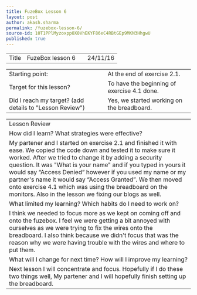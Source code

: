 ```yaml
---
title: FuzeBox Lesson 6
layout: post
author: akash.sharma
permalink: /fuzebox-lesson-6/
source-id: 10T1PPlMyzoxppOX0VhEKYF86eC4RBtGEp9MKN3HhgwU
published: true
---
```

<table>
  <tr>
    <td>Title</td>
    <td>FuzeBox lesson 6</td>
    <td></td>
    <td>24/11/16</td>
  </tr>
</table>


<table>
  <tr>
    <td>Starting point:</td>
    <td>At the end of exercise 2.1.</td>
  </tr>
  <tr>
    <td>Target for this lesson?</td>
    <td>To have the beginning of exercise 4.1 done.</td>
  </tr>
  <tr>
    <td>Did I reach my target? 
(add details to "Lesson Review")</td>
    <td>Yes, we started working on the breadboard.</td>
  </tr>
</table>


<table>
  <tr>
    <td>Lesson Review</td>
  </tr>
  <tr>
    <td>How did I learn? What strategies were effective? </td>
  </tr>
  <tr>
    <td>My partener and I started on exercise 2.1 and finished it with ease. We copied the code down and tested it to make sure it worked. After we tried to change it by adding a security question. It was "What is your name" and if you typed in yours it would say “Access Denied” however if you used my name or my partner's name it would say “Access Granted”. We then moved onto exercise 4.1 which was using the breadboard on the monitors. Also in the lesson we fixing our blogs as well.</td>
  </tr>
  <tr>
    <td>What limited my learning? Which habits do I need to work on? </td>
  </tr>
  <tr>
    <td>I think we needed to focus more as we kept on coming off and onto the fuzebox. I feel we were getting a bit annoyed with ourselves as we were trying to fix the wires onto the breadboard. I also think because we didn't focus that was the reason why we were having trouble with the wires and where to put them.


</td>
  </tr>
  <tr>
    <td>What will I change for next time? How will I improve my learning?</td>
  </tr>
  <tr>
    <td>Next lesson I will concentrate and focus. Hopefully if I do these two things well, My partener and I will hopefully finish setting up the breadboard. </td>
  </tr>
</table>



